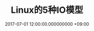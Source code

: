 ---
layout: post
title: Linux的5种IO模型
tags:
- Linux
- IO模型
- epoll
date: 2017-07-01 12:00:00.000000000 +09:00
---